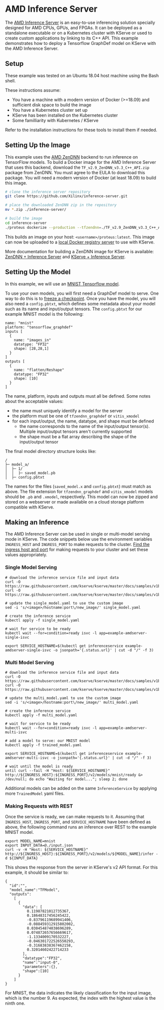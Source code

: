 # AMD Inference Server

The [AMD Inference Server](https://xilinx.github.io/inference-server/main/index.html) is an easy-to-use inferencing solution specially designed for AMD CPUs, GPUs, and FPGAs.
It can be deployed as a standalone executable or on a Kubernetes cluster with KServe or used to create custom applications by linking to its C++ API.
This example demonstrates how to deploy a Tensorflow GraphDef model on KServe with the AMD Inference Server.

## Setup

These example was tested on an Ubuntu 18.04 host machine using the Bash shell.

These instructions assume:
- You have a machine with a modern version of Docker (>=18.09) and sufficient disk space to build the image
- You have a Kubernetes cluster set up
- KServe has been installed on the Kubernetes cluster
- Some familliarity with Kubernetes / KServe

Refer to the installation instructions for these tools to install them if needed.

## Setting Up the Image

This example uses the [AMD ZenDNN](https://developer.amd.com/zendnn/) backend to run inference on TensorFlow models.
To build a Docker image for the AMD Inference Server that uses this backend, download the `TF_v2.9_ZenDNN_v3.3_C++_API.zip` package from ZenDNN.
You must agree to the EULA to download this package.
You will need a modern version of Docker (at least 18.09) to build this image.

```bash
# clone the inference server repository
git clone https://github.com/Xilinx/inference-server.git

# place the downloaded ZenDNN zip in the repository
mv *.zip ./inference-server/

# build the image
cd inference-server
./proteus dockerize --production --tfzendnn=./TF_v2.9_ZenDNN_v3.3_C++_API.zip
```

This builds an image on your host: `<username>/proteus:latest`.
This image can now be uploaded to a [local Docker registry server](https://docs.docker.com/registry/deploying/) to use with KServe.

More documentation for building a ZenDNN image for KServe is available: [ZenDNN + Inference Server](https://xilinx.github.io/inference-server/main/zendnn.html) and [KServe + Inference Server](https://xilinx.github.io/inference-server/main/kserve.html).

## Setting Up the Model

In this example, we will use an [MNIST Tensorflow model](https://github.com/Xilinx/inference-server/blob/main/tests/assets/mnist.zip).

To use your own models, you will first need a GraphDef model to serve. One way to do this is to [freeze a checkpoint](https://github.com/tensorflow/tensorflow/blob/master/tensorflow/python/tools/freeze_graph.py).
Once you have the model, you will also need a `config.pbtxt`, which defines some metadata about your model such as its name and input/output tensors.
The `config.pbtxt` for our example MNIST model is the following:

```
name: "mnist"
platform: "tensorflow_graphdef"
inputs [
  {
    name: "images_in"
    datatype: "FP32"
    shape: [28,28,1]
  }
]
outputs [
  {
    name: "flatten/Reshape"
    datatype: "FP32"
    shape: [10]
  }
]
```

The name, platform, inputs and outputs must all be defined.
Some notes about the acceptable values:
- the name must uniquely identify a model for the server
- the platform must be one of `tfzendnn_graphdef` or `vitis_xmodel`
- for each input/output, the name, datatype, and shape must be defined
  - the name corresponds to the name of the input/output tensor(s). Multiple input/output tensors aren't currently supported
  - the shape must be a flat array describing the shape of the input/output tensor

The final model directory structure looks like:

```
/
├─ model_a/
│  ├─ 1/
│  │  ├─ saved_model.pb
│  ├─ config.pbtxt
```

The names for the files (`saved_model.x` and `config.pbtxt`) must match as above.
The file extension for `tfzendnn_graphdef` and `vitis_xmodel` models should be `.pb` and `.xmodel`, respectively.
This model can now be zipped and stored on a webserver or made available on a cloud storage platform compatible with KServe.

## Making an Inference

The AMD Inference Server can be used in single or multi-model serving mode in KServe.
The code snippets below use the environment variables `INGRESS_HOST` and `INGRESS_PORT` to make requests to the cluster.
[Find the ingress host and port](https://kserve.github.io/website/master/get_started/first_isvc/#4-determine-the-ingress-ip-and-ports) for making requests to your cluster and set these values appropriately.

### Single Model Serving

```console
# download the inference service file and input data
curl -O https://raw.githubusercontent.com/kserve/kserve/master/docs/samples/v1beta1/amd/single_model.yaml
curl -O https://raw.githubusercontent.com/kserve/kserve/master/docs/samples/v1beta1/amd/input.json

# update the single_model.yaml to use the custom image
sed -i 's/<image>/hostname:port\/new_image/' single_model.yaml

# create the inference service
kubectl apply -f single_model.yaml

# wait for service to be ready
kubectl wait --for=condition=ready isvc -l app=example-amdserver-single-isvc

export SERVICE_HOSTNAME=$(kubectl get inferenceservice example-amdserver-single-isvc -o jsonpath='{.status.url}' | cut -d "/" -f 3)
```

### Multi Model Serving

```console
# download the inference service file and input data
curl -O https://raw.githubusercontent.com/kserve/kserve/master/docs/samples/v1beta1/amd/multi_model.yaml
curl -O https://raw.githubusercontent.com/kserve/kserve/master/docs/samples/v1beta1/amd/input.json

# update the multi_model.yaml to use the custom image
sed -i 's/<image>/hostname:port\/new_image/' multi_model.yaml

# create the inference service
kubectl apply -f multi_model.yaml

# wait for service to be ready
kubectl wait --for=condition=ready isvc -l app=example-amdserver-multi-isvc

# add a model to serve: our MNIST model
kubectl apply -f trained_model.yaml

export SERVICE_HOSTNAME=$(kubectl get inferenceservice example-amdserver-multi-isvc -o jsonpath='{.status.url}' | cut -d "/" -f 3)

# wait until the model is ready
until curl --fail -H "Host: ${SERVICE_HOSTNAME}" http://${INGRESS_HOST}:${INGRESS_PORT}/v2/models/mnist/ready &> /dev/null; do echo "Waiting for model..."; sleep 2; done
```

Additional models can be added on the same `InferenceService` by applying more `TrainedModel` yaml files.

### Making Requests with REST

Once the service is ready, we can make requests to it.
Assuming that `INGRESS_HOST`, `INGRESS_PORT`, and `SERVICE_HOSTNAME` have been defined as above, the following command runs an inference over REST to the example MNIST model.

```console
export MODEL_NAME=mnist
export INPUT_DATA=@./input.json
curl -v -H "Host: ${SERVICE_HOSTNAME}" http://${INGRESS_HOST}:${INGRESS_PORT}/v2/models/${MODEL_NAME}/infer -d ${INPUT_DATA}
```

This shows the response from the server in KServe's v2 API format.
For this example, it should be similar to:

```
{
  "id":"",
  "model_name":"TFModel",
  "outputs":
    [
      {
        "data": [
          0.11987821012735367,
          0.18648317456245422,
          -0.83796119689941406,
          -0.088459312915802002,
          0.030454874038696289,
          0.074872657656669617,
          -1.1334009170532227,
          -0.046301722526550293,
          -0.31683838367462158,
          0.32014602422714233
        ],
        "datatype":"FP32",
        "name":"input-0",
        "parameters":{},
        "shape":[10]
      }
    ]
}
```

For MNIST, the data indicates the likely classification for the input image, which is the number 9.
As expected, the index with the highest value is the ninth one.
